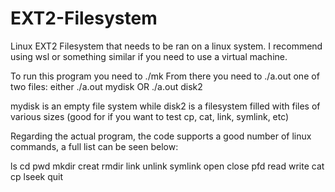 # EXT2-Filesystem
Linux EXT2 Filesystem that needs to be ran on a linux system. I recommend using wsl or something similar if you need to use a virtual machine.

To run this program you need to ./mk
From there you need to ./a.out one of two files:
either ./a.out mydisk OR ./a.out disk2

mydisk is an empty file system while disk2 is a filesystem filled with files of various sizes (good for if you want to test cp, cat, link, symlink, etc)

Regarding the actual program, the code supports a good number of linux commands, a full list can be seen below:

ls
cd
pwd
mkdir
creat
rmdir
link
unlink
symlink
open
close
pfd
read
write
cat
cp
lseek
quit
